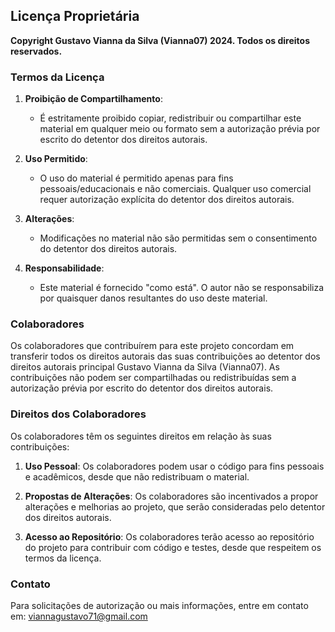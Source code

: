 ## Licença Proprietária

**Copyright Gustavo Vianna da Silva (Vianna07) 2024. Todos os direitos reservados.**

### Termos da Licença

1. **Proibição de Compartilhamento**:
   - É estritamente proibido copiar, redistribuir ou compartilhar este material em qualquer meio ou formato sem a autorização prévia por escrito do detentor dos direitos autorais.

2. **Uso Permitido**:
   - O uso do material é permitido apenas para fins pessoais/educacionais e não comerciais. Qualquer uso comercial requer autorização explícita do detentor dos direitos autorais.

3. **Alterações**:
   - Modificações no material não são permitidas sem o consentimento do detentor dos direitos autorais.

4. **Responsabilidade**:
   - Este material é fornecido "como está". O autor não se responsabiliza por quaisquer danos resultantes do uso deste material.

### Colaboradores

Os colaboradores que contribuírem para este projeto concordam em transferir todos os direitos autorais das suas contribuições ao detentor dos direitos autorais principal  Gustavo Vianna da Silva (Vianna07). As contribuições não podem ser compartilhadas ou redistribuídas sem a autorização prévia por escrito do detentor dos direitos autorais.

### Direitos dos Colaboradores

Os colaboradores têm os seguintes direitos em relação às suas contribuições:

1. **Uso Pessoal**: Os colaboradores podem usar o código para fins pessoais e acadêmicos, desde que não redistribuam o material.

2. **Propostas de Alterações**: Os colaboradores são incentivados a propor alterações e melhorias ao projeto, que serão consideradas pelo detentor dos direitos autorais.

3. **Acesso ao Repositório**: Os colaboradores terão acesso ao repositório do projeto para contribuir com código e testes, desde que respeitem os termos da licença.


### Contato

Para solicitações de autorização ou mais informações, entre em contato em: viannagustavo71@gmail.com
